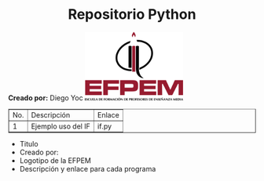 <center><h1>Repositorio Python</h1></center>
<b>Creado por:</b> Diego Yoc

<img src="img/efpem.png" width="200">

<table border=1>
	<tr>
		<td>No.</td>
		<td>Descripción</td>
		<td>Enlace</td>
	</tr>
	<tr>
		<td>1</td>
		<td>Ejemplo uso del IF</td>
		<td>if.py</td>
	</tr>
</table>

* Titulo
* Creado por:
* Logotipo de la EFPEM
* Descripción y enlace para cada programa